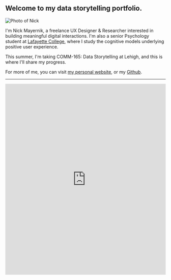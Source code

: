 ## Welcome to my data storytelling portfolio.

![Photo of Nick](https://pbs.twimg.com/profile_images/1254822187699245059/FvcX1QXc.jpg)

I'm Nick Mayernik, a freelance UX Designer & Researcher interested in building meaningful digital interactions. I'm also a senior Psychology student at [Lafayette College](http://lafayette.edu), where I study the cognitive models underlying positive user experience.

This summer, I'm taking COMM-165: Data Storytelling at Lehigh, and this is where I'll share my progress.

For more of me, you can visit [my personal website](https://nickmayernik.com), or my [Github](https://github.com/nmayernik).


---


<iframe title="Total Goals Per Game in in Euro 2016" aria-label="Column Chart" id="datawrapper-chart-ZNfQl" src="https://datawrapper.dwcdn.net/ZNfQl/1/" scrolling="no" frameborder="0" style="width: 0; min-width: 100% !important; border: none;" height="600"></iframe><script type="text/javascript">!function(){"use strict";window.addEventListener("message",(function(e){if(void 0!==e.data["datawrapper-height"]){var t=document.querySelectorAll("iframe");for(var a in e.data["datawrapper-height"])for(var r=0;r<t.length;r++){if(t[r].contentWindow===e.source)t[r].style.height=e.data["datawrapper-height"][a]+"px"}}}))}();</iframe>


---


<iframe width="640" height="320" data-original-width="640" data-original-height="320" src="https://www.thinglink.com/mediacard/1475221191688978435" type="text/html" frameborder="0" webkitallowfullscreen mozallowfullscreen allowfullscreen scrolling="no"></iframe><script async src="//cdn.thinglink.me/jse/responsive.js"></script></iframe>
